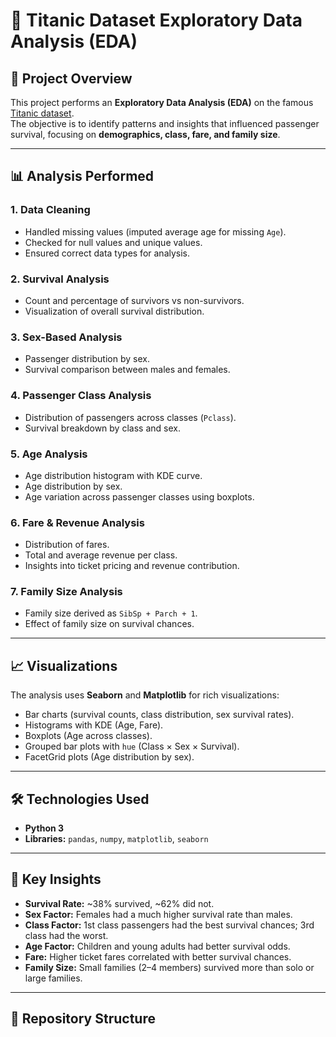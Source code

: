# 🚢 Titanic Dataset Exploratory Data Analysis (EDA)

## 📌 Project Overview
This project performs an **Exploratory Data Analysis (EDA)** on the famous [Titanic dataset](https://www.kaggle.com/c/titanic).  
The objective is to identify patterns and insights that influenced passenger survival, focusing on **demographics, class, fare, and family size**.  

---

## 📊 Analysis Performed

### 1. Data Cleaning
- Handled missing values (imputed average age for missing `Age`).
- Checked for null values and unique values.
- Ensured correct data types for analysis.

### 2. Survival Analysis
- Count and percentage of survivors vs non-survivors.
- Visualization of overall survival distribution.

### 3. Sex-Based Analysis
- Passenger distribution by sex.
- Survival comparison between males and females.

### 4. Passenger Class Analysis
- Distribution of passengers across classes (`Pclass`).
- Survival breakdown by class and sex.

### 5. Age Analysis
- Age distribution histogram with KDE curve.
- Age distribution by sex.
- Age variation across passenger classes using boxplots.

### 6. Fare & Revenue Analysis
- Distribution of fares.
- Total and average revenue per class.
- Insights into ticket pricing and revenue contribution.

### 7. Family Size Analysis
- Family size derived as `SibSp + Parch + 1`.
- Effect of family size on survival chances.

---

## 📈 Visualizations
The analysis uses **Seaborn** and **Matplotlib** for rich visualizations:
- Bar charts (survival counts, class distribution, sex survival rates).
- Histograms with KDE (Age, Fare).
- Boxplots (Age across classes).
- Grouped bar plots with `hue` (Class × Sex × Survival).
- FacetGrid plots (Age distribution by sex).

---

## 🛠️ Technologies Used
- **Python 3**
- **Libraries:** `pandas`, `numpy`, `matplotlib`, `seaborn`

---

## 🔑 Key Insights
- **Survival Rate:** ~38% survived, ~62% did not.
- **Sex Factor:** Females had a much higher survival rate than males.
- **Class Factor:** 1st class passengers had the best survival chances; 3rd class had the worst.
- **Age Factor:** Children and young adults had better survival odds.
- **Fare:** Higher ticket fares correlated with better survival chances.
- **Family Size:** Small families (2–4 members) survived more than solo or large families.

---

## 📂 Repository Structure




